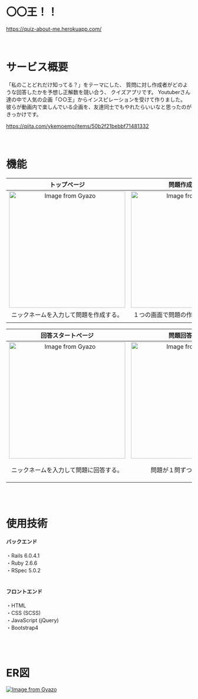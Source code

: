 # 〇〇王！！
<https://quiz-about-me.herokuapp.com/>
<br>
<br>
<br>

# サービス概要
「私のことどれだけ知ってる？」をテーマにした、
質問に対し作成者がどのような回答したかを予想し正解数を競い合う、
クイズアプリです。
Youtuberさん達の中で人気の企画「○○王」からインスピレーションを受けて作りました。
彼らが動画内で楽しんでいる企画を、友達同士でもやれたらいいなと思ったのがきっかけです。

<https://qiita.com/ykemoemo/items/50b2f21bebbf71481332>
<br>
<br>
<br>

# 機能
| トップページ | 問題作成ページ | 作成完了ページ |
| :-: | :-: | :-: |
| <img src="https://i.gyazo.com/c9207c9d855825fbbf639ef801df7330.jpg" alt="Image from Gyazo" width="315" height=auto> | <img src="https://i.gyazo.com/b99de88bd7c2096c13976915d11668dd.gif" alt="Image from Gyazo" width="315" height=auto> | <img src="https://i.gyazo.com/948f625c1fca098bbe0d9668f976ee18.jpg" alt="Image from Gyazo" width="315" height=auto> |
| ニックネームを入力して問題を作成する。 | １つの画面で問題の作成・削除ができる。 | 作成した問題をSNSでシェアできる。 |
|  |  |  |

| 回答スタートページ | 問題回答ページ | 結果&ランキングページ |
| :-: | :-: | :-: |
| <img src="https://i.gyazo.com/f23509b2099ab79dbd9ade1cc4905f56.jpg" alt="Image from Gyazo" width="315" height=auto> | <img src="https://i.gyazo.com/3ed8453d6f8e9eb3eae62b37efc4b966.gif" alt="Image from Gyazo" width="315" height=auto> | <img src="https://i.gyazo.com/31b5da6a63ff579c71bda58e6f78d0b2.jpg" alt="Image from Gyazo" width="315" height=auto> |
| ニックネームを入力して問題に回答する。 | 問題が１問ずつ表示される。 | ランキングの確認と結果をSNSでシェアできる。 |
|  |  |  |
<br>
<br>

# 使用技術
#### **バックエンド**
・Rails 6.0.4.1 <br>
・Ruby 2.6.6 <br>
・RSpec 5.0.2 <br>
<br>

#### **フロントエンド**
・HTML <br>
・CSS (SCSS) <br>
・JavaScript (jQuery) <br>
・Bootstrap4 <br>
<br>
<br>
<br>

# ER図
[![Image from Gyazo](https://i.gyazo.com/c7a710b870bd4718d96b7b15997a4f48.png)](https://gyazo.com/c7a710b870bd4718d96b7b15997a4f48)
<br>
<br>
<br>